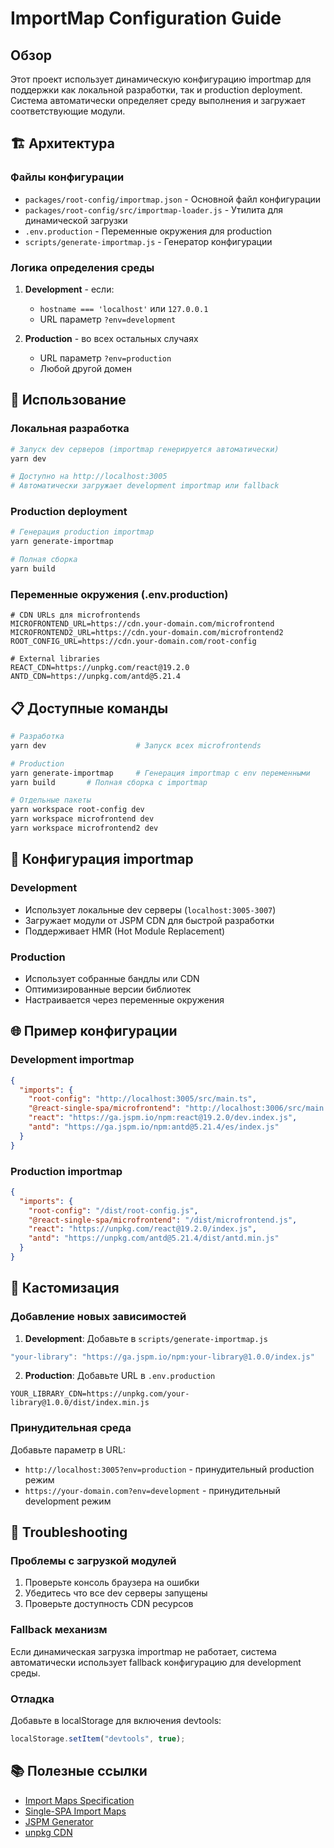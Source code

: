 # ImportMap Configuration Guide

## Обзор

Этот проект использует динамическую конфигурацию importmap для поддержки как локальной разработки, так и production deployment. Система автоматически определяет среду выполнения и загружает соответствующие модули.

## 🏗️ Архитектура

### Файлы конфигурации

- `packages/root-config/importmap.json` - Основной файл конфигурации
- `packages/root-config/src/importmap-loader.js` - Утилита для динамической загрузки
- `.env.production` - Переменные окружения для production
- `scripts/generate-importmap.js` - Генератор конфигурации

### Логика определения среды

1. **Development** - если:

   - `hostname === 'localhost'` или `127.0.0.1`
   - URL параметр `?env=development`

2. **Production** - во всех остальных случаях
   - URL параметр `?env=production`
   - Любой другой домен

## 🚀 Использование

### Локальная разработка

```bash
# Запуск dev серверов (importmap генерируется автоматически)
yarn dev

# Доступно на http://localhost:3005
# Автоматически загружает development importmap или fallback
```

### Production deployment

```bash
# Генерация production importmap
yarn generate-importmap

# Полная сборка
yarn build
```

### Переменные окружения (.env.production)

```env
# CDN URLs для microfrontends
MICROFRONTEND_URL=https://cdn.your-domain.com/microfrontend
MICROFRONTEND2_URL=https://cdn.your-domain.com/microfrontend2
ROOT_CONFIG_URL=https://cdn.your-domain.com/root-config

# External libraries
REACT_CDN=https://unpkg.com/react@19.2.0
ANTD_CDN=https://unpkg.com/antd@5.21.4
```

## 📋 Доступные команды

```bash
# Разработка
yarn dev                    # Запуск всех microfrontends

# Production
yarn generate-importmap     # Генерация importmap с env переменными
yarn build       # Полная сборка с importmap

# Отдельные пакеты
yarn workspace root-config dev
yarn workspace microfrontend dev
yarn workspace microfrontend2 dev
```

## 🔧 Конфигурация importmap

### Development

- Использует локальные dev серверы (`localhost:3005-3007`)
- Загружает модули от JSPM CDN для быстрой разработки
- Поддерживает HMR (Hot Module Replacement)

### Production

- Использует собранные бандлы или CDN
- Оптимизированные версии библиотек
- Настраивается через переменные окружения

## 🌐 Пример конфигурации

### Development importmap

```json
{
  "imports": {
    "root-config": "http://localhost:3005/src/main.ts",
    "@react-single-spa/microfrontend": "http://localhost:3006/src/main.ts",
    "react": "https://ga.jspm.io/npm:react@19.2.0/dev.index.js",
    "antd": "https://ga.jspm.io/npm:antd@5.21.4/es/index.js"
  }
}
```

### Production importmap

```json
{
  "imports": {
    "root-config": "/dist/root-config.js",
    "@react-single-spa/microfrontend": "/dist/microfrontend.js",
    "react": "https://unpkg.com/react@19.2.0/index.js",
    "antd": "https://unpkg.com/antd@5.21.4/dist/antd.min.js"
  }
}
```

## 🔄 Кастомизация

### Добавление новых зависимостей

1. **Development**: Добавьте в `scripts/generate-importmap.js`

```javascript
"your-library": "https://ga.jspm.io/npm:your-library@1.0.0/index.js"
```

2. **Production**: Добавьте URL в `.env.production`

```env
YOUR_LIBRARY_CDN=https://unpkg.com/your-library@1.0.0/dist/index.min.js
```

### Принудительная среда

Добавьте параметр в URL:

- `http://localhost:3005?env=production` - принудительный production режим
- `https://your-domain.com?env=development` - принудительный development режим

## 🚨 Troubleshooting

### Проблемы с загрузкой модулей

1. Проверьте консоль браузера на ошибки
2. Убедитесь что все dev серверы запущены
3. Проверьте доступность CDN ресурсов

### Fallback механизм

Если динамическая загрузка importmap не работает, система автоматически использует fallback конфигурацию для development среды.

### Отладка

Добавьте в localStorage для включения devtools:

```javascript
localStorage.setItem("devtools", true);
```

## 📚 Полезные ссылки

- [Import Maps Specification](https://github.com/WICG/import-maps)
- [Single-SPA Import Maps](https://single-spa.js.org/docs/recommended-setup/#import-maps)
- [JSPM Generator](https://generator.jspm.io/)
- [unpkg CDN](https://unpkg.com/)
